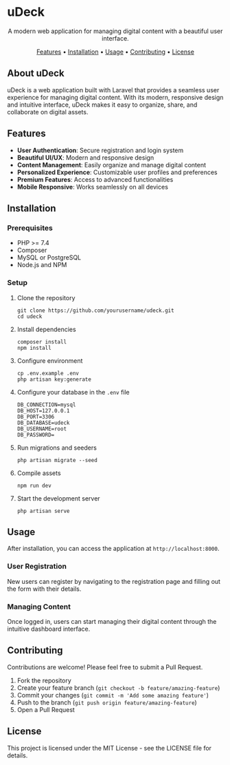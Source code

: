 <p align="center"><h1>uDeck</h1></p>

<p align="center">
A modern web application for managing digital content with a beautiful user interface.
</p>

<p align="center">
<a href="#features">Features</a> •
<a href="#installation">Installation</a> •
<a href="#usage">Usage</a> •
<a href="#contributing">Contributing</a> •
<a href="#license">License</a>
</p>

## About uDeck

uDeck is a web application built with Laravel that provides a seamless user experience for managing digital content. With its modern, responsive design and intuitive interface, uDeck makes it easy to organize, share, and collaborate on digital assets.

## Features

- **User Authentication**: Secure registration and login system
- **Beautiful UI/UX**: Modern and responsive design
- **Content Management**: Easily organize and manage digital content
- **Personalized Experience**: Customizable user profiles and preferences
- **Premium Features**: Access to advanced functionalities
- **Mobile Responsive**: Works seamlessly on all devices

## Installation

### Prerequisites

- PHP >= 7.4
- Composer
- MySQL or PostgreSQL
- Node.js and NPM

### Setup

1. Clone the repository
   ```
   git clone https://github.com/yourusername/udeck.git
   cd udeck
   ```

2. Install dependencies
   ```
   composer install
   npm install
   ```

3. Configure environment
   ```
   cp .env.example .env
   php artisan key:generate
   ```

4. Configure your database in the `.env` file
   ```
   DB_CONNECTION=mysql
   DB_HOST=127.0.0.1
   DB_PORT=3306
   DB_DATABASE=udeck
   DB_USERNAME=root
   DB_PASSWORD=
   ```

5. Run migrations and seeders
   ```
   php artisan migrate --seed
   ```

6. Compile assets
   ```
   npm run dev
   ```

7. Start the development server
   ```
   php artisan serve
   ```

## Usage

After installation, you can access the application at `http://localhost:8000`.

### User Registration

New users can register by navigating to the registration page and filling out the form with their details.

### Managing Content

Once logged in, users can start managing their digital content through the intuitive dashboard interface.

## Contributing

Contributions are welcome! Please feel free to submit a Pull Request.

1. Fork the repository
2. Create your feature branch (`git checkout -b feature/amazing-feature`)
3. Commit your changes (`git commit -m 'Add some amazing feature'`)
4. Push to the branch (`git push origin feature/amazing-feature`)
5. Open a Pull Request

## License

This project is licensed under the MIT License - see the LICENSE file for details.
